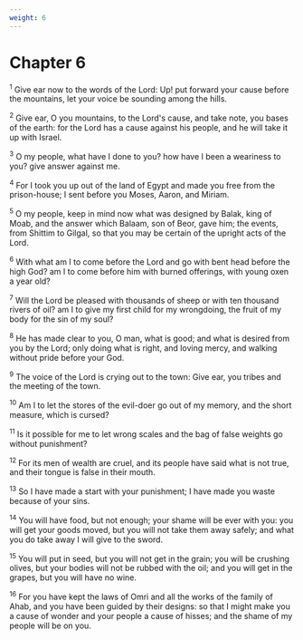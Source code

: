 ```yaml
---
weight: 6
---
```


# Chapter 6

<sup>1</sup> Give ear now to the words of the Lord: Up! put forward your cause before the mountains, let your voice be sounding among the hills. 

<sup>2</sup> Give ear, O you mountains, to the Lord's cause, and take note, you bases of the earth: for the Lord has a cause against his people, and he will take it up with Israel. 

<sup>3</sup> O my people, what have I done to you? how have I been a weariness to you? give answer against me. 

<sup>4</sup> For I took you up out of the land of Egypt and made you free from the prison-house; I sent before you Moses, Aaron, and Miriam. 

<sup>5</sup> O my people, keep in mind now what was designed by Balak, king of Moab, and the answer which Balaam, son of Beor, gave him; the events, from Shittim to Gilgal, so that you may be certain of the upright acts of the Lord. 

<sup>6</sup> With what am I to come before the Lord and go with bent head before the high God? am I to come before him with burned offerings, with young oxen a year old? 

<sup>7</sup> Will the Lord be pleased with thousands of sheep or with ten thousand rivers of oil? am I to give my first child for my wrongdoing, the fruit of my body for the sin of my soul? 

<sup>8</sup> He has made clear to you, O man, what is good; and what is desired from you by the Lord; only doing what is right, and loving mercy, and walking without pride before your God. 

<sup>9</sup> The voice of the Lord is crying out to the town: Give ear, you tribes and the meeting of the town. 

<sup>10</sup> Am I to let the stores of the evil-doer go out of my memory, and the short measure, which is cursed? 

<sup>11</sup> Is it possible for me to let wrong scales and the bag of false weights go without punishment? 

<sup>12</sup> For its men of wealth are cruel, and its people have said what is not true, and their tongue is false in their mouth. 

<sup>13</sup> So I have made a start with your punishment; I have made you waste because of your sins. 

<sup>14</sup> You will have food, but not enough; your shame will be ever with you: you will get your goods moved, but you will not take them away safely; and what you do take away I will give to the sword. 

<sup>15</sup> You will put in seed, but you will not get in the grain; you will be crushing olives, but your bodies will not be rubbed with the oil; and you will get in the grapes, but you will have no wine. 

<sup>16</sup> For you have kept the laws of Omri and all the works of the family of Ahab, and you have been guided by their designs: so that I might make you a cause of wonder and your people a cause of hisses; and the shame of my people will be on you. 


